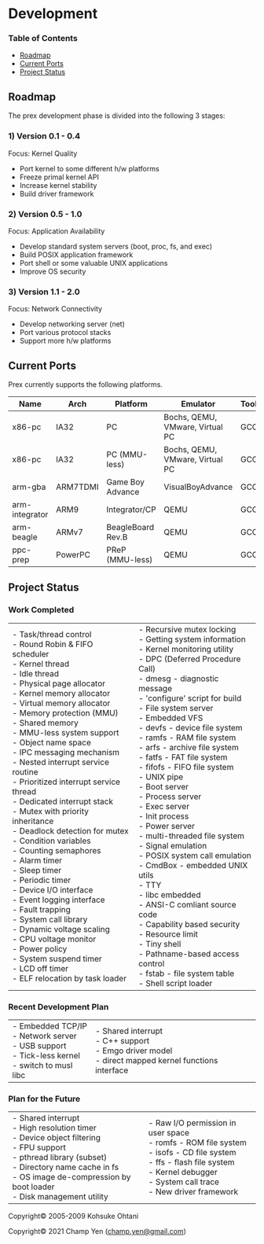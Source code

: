 # Development

### Table of Contents

- [Roadmap](#roadmap)
- [Current Ports](#current-ports)
- [Project Status](#project-status)

## Roadmap

The prex development phase is divided into the following 3 stages:

### 1) Version 0.1 - 0.4

Focus: Kernel Quality

- Port kernel to some different h/w platforms
- Freeze primal kernel API
- Increase kernel stability
- Build driver framework

### 2) Version 0.5 - 1.0

Focus: Application Availability

- Develop standard system servers (boot, proc, fs, and exec)
- Build POSIX application framework
- Port shell or some valuable UNIX applications  
- Improve OS security

### 3) Version 1.1 - 2.0

Focus: Network Connectivity

- Develop networking server (net)
- Port various protocol stacks
- Support more h/w platforms



## Current Ports

Prex currently supports the following platforms.

| Name           | Arch     | Platform         | Emulator                        | Toolchain          |
| -------------- | -------- | ---------------- | ------------------------------- | ------------------ |
| x86-pc         | IA32     | PC               | Bochs, QEMU, VMware, Virtual PC | GCC                |
| x86-pc         | IA32     | PC (MMU-less)    | Bochs, QEMU, VMware, Virtual PC | GCC                |
| arm-gba        | ARM7TDMI | Game Boy Advance | VisualBoyAdvance                | GCC                |
| arm-integrator | ARM9     | Integrator/CP    | QEMU                            | GCC                |
| arm-beagle     | ARMv7    | BeagleBoard Rev.B| QEMU                            | GCC                |
| ppc-prep       | PowerPC  | PReP (MMU-less)  | QEMU                            | GCC                |



## Project Status

### Work Completed

|                                                                                                                                                                                                                                                                                                                                                                                                                                                                                                                                                                                                                                                                                                                                                                                                                                                                                |                                                                                                                                                                                                                                                                                                                                                                                                                                                                                                                                                                                                                                                                                                                                                                                                                                                               |
| ------------------------------------------------------------------------------------------------------------------------------------------------------------------------------------------------------------------------------------------------------------------------------------------------------------------------------------------------------------------------------------------------------------------------------------------------------------------------------------------------------------------------------------------------------------------------------------------------------------------------------------------------------------------------------------------------------------------------------------------------------------------------------------------------------------------------------------------------------------------------------ | ------------------------------------------------------------------------------------------------------------------------------------------------------------------------------------------------------------------------------------------------------------------------------------------------------------------------------------------------------------------------------------------------------------------------------------------------------------------------------------------------------------------------------------------------------------------------------------------------------------------------------------------------------------------------------------------------------------------------------------------------------------------------------------------------------------------------------------------------------------- |
| - Task/thread control<br>- Round Robin & FIFO scheduler<br>- Kernel thread<br>- Idle thread<br>- Physical page allocator<br>- Kernel memory allocator<br>- Virtual memory allocator<br>- Memory protection (MMU)<br>- Shared memory<br>- MMU-less system support<br>- Object name space<br>- IPC messaging mechanism<br>- Nested interrupt service routine<br>- Prioritized interrupt service thread<br>- Dedicated interrupt stack<br>- Mutex with priority inheritance<br>- Deadlock detection for mutex<br>- Condition variables<br>- Counting semaphores<br>- Alarm timer<br>- Sleep timer<br>- Periodic timer<br>- Device I/O interface<br>- Event logging interface<br>- Fault trapping<br>- System call library<br>- Dynamic voltage scaling<br>- CPU voltage monitor<br>- Power policy<br>- System suspend timer<br>- LCD off timer<br>- ELF relocation by task loader | - Recursive mutex locking<br>- Getting system information<br>- Kernel monitoring utility<br>- DPC (Deferred Procedure Call)<br>- dmesg - diagnostic message<br>- 'configure' script for build<br>- File system server<br>- Embedded VFS<br>- devfs - device file system<br>- ramfs - RAM file system<br>- arfs - archive file system<br>- fatfs - FAT file system<br>- fifofs - FIFO file system<br>- UNIX pipe<br>- Boot server<br>- Process server<br>- Exec server<br>- Init process<br>- Power server<br>- multi-threaded file system<br>- Signal emulation<br>- POSIX system call emulation<br>- CmdBox - embedded UNIX utils<br>- TTY<br>- libc embedded<br>- ANSI-C comliant source code<br>- Capability based security<br>- Resource limit<br>- Tiny shell<br>- Pathname-based access control<br>- fstab - file system table<br>- Shell script loader |

### Recent Development Plan

|                                                              |      |
| ------------------------------------------------------------ | ---- |
| - Embedded TCP/IP<br>- Network server<br>- USB support<br>- Tick-less kernel<br>- switch to musl libc | - Shared interrupt<br>- C++ support<br>- Emgo driver model<br>- direct mapped kernel functions interface    |

### Plan for the Future

|                                                              |                                                              |
| ------------------------------------------------------------ | ------------------------------------------------------------ |
| - Shared interrupt<br>- High resolution timer<br>- Device object filtering<br>- FPU support<br>- pthread library (subset)<br>- Directory name cache in fs<br>- OS image de-compression by boot loader<br>- Disk management utility | - Raw I/O permission in user space<br>- romfs - ROM file system<br>- isofs - CD file system<br>- ffs - flash file system<br>- Kernel debugger<br>- System call trace<br>- New driver framework |



Copyright© 2005-2009 Kohsuke Ohtani

Copyright© 2021 Champ Yen (champ.yen@gmail.com)
